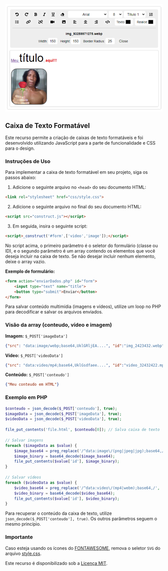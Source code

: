 ![Exemplo](img/exemplo.png)

## **Caixa de Texto Formatável**

Este recurso permite a criação de caixas de texto formatáveis e foi desenvolvido utilizando JavaScript para a parte de funcionalidade e CSS para o design.

### **Instruções de Uso**

Para implementar a caixa de texto formatável em seu projeto, siga os passos abaixo:

1. Adicione o seguinte arquivo no `<head>` do seu documento HTML:

```html
<link rel="stylesheet" href="css/style.css">
```

2. Adicione o seguinte arquivo no final do seu documento HTML:

```html
<script src="construct.js"></script>
```

3. Em seguida, insira o seguinte script:

```html
<script>_construct('#form',['video','image']);</script>
```

No script acima, o primeiro parâmetro é o seletor do formulário (classe ou ID), e o segundo parâmetro é um array contendo os elementos que você deseja incluir na caixa de texto. Se não desejar incluir nenhum elemento, deixe o array vazio.

**Exemplo de formulário:**

```html
<form action="enviarDados.php" id="form">
    <input type="text" name="title">
    <button type="submit">Enviar</button>
</form>
```

Para salvar conteúdo multimídia (imagens e vídeos), utilize um loop no PHP para decodificar e salvar os arquivos enviados.

### **Visão da array (conteudo, vídeo e imagem)**

**Imagem:** `$_POST['imageData']`

```json 
{"src": "data:image/webp;base64,UklGRljEA....", "id":"img_2423432.webp"}
```

**Vídeo:** `$_POST['videoData']`

```json 
{"src": "data:video/mp4;base64,UklGsdfaee....", "id":"video_32432422.mp4"}
```

**Conteúdo:** `$_POST['conteudo']`

```json 
{"Meu conteudo em HTML"}
```

### **Exemplo em PHP**

```php
$conteudo = json_decode($_POST['conteudo'], true);
$imageData = json_decode($_POST['imageData'], true);
$videoData = json_decode($_POST['videoData'], true);

file_put_contents('file.html', $conteudo[0]); // Salva caixa de texto

// Salvar imagens
foreach ($imageData as $value) {
    $image_base64 = preg_replace('/^data:image\/(png|jpeg|jpg);base64,/', '', $value['src']);
    $image_binary = base64_decode($image_base64);
    file_put_contents($value['id'], $image_binary);
}

// Salvar vídeos
foreach ($videoData as $value) {
    $video_base64 = preg_replace('/^data:video\/(mp4|webm);base64,/', '', $value['src']);
    $video_binary = base64_decode($video_base64);
    file_put_contents($value['id'], $video_binary);
}
```

Para recuperar o conteúdo da caixa de texto, utilize `json_decode($_POST['conteudo'], true)`. Os outros parâmetros seguem o mesmo princípio.

### **Importante**

Caso esteja usando os ícones do [FONTAWESOME](https://fontawesome.com/), remova o seletor `SVG` do arquivo [style.css](css/style.css).

Este recurso é disponibilizado sob a [Licença MIT](LICENSA).